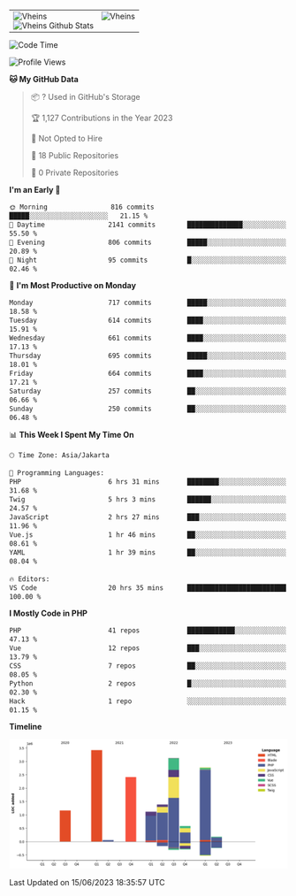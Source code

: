 <table>
  <tr>
    <td valign="top">
      <img src="https://github-readme-streak-stats.herokuapp.com/?user=Vheins&" alt="Vheins" /><br/>
      <img src="https://github-readme-stats.vercel.app/api?username=vheins&count_private=true&show_icons=true" alt="Vheins Github Stats">
    </td>
    <td valign="top">
      <img src="https://github-readme-stats.vercel.app/api/top-langs/?username=Vheins&count_private=true" alt="Vheins" /><br/>
    </td>
  </tr>
</table>

<!--START_SECTION:waka-->
![Code Time](http://img.shields.io/badge/Code%20Time-287%20hrs%2030%20mins-blue)

![Profile Views](http://img.shields.io/badge/Profile%20Views-0-blue)

**🐱 My GitHub Data** 

> 📦 ? Used in GitHub's Storage 
 > 
> 🏆 1,127 Contributions in the Year 2023
 > 
> 🚫 Not Opted to Hire
 > 
> 📜 18 Public Repositories 
 > 
> 🔑 0 Private Repositories 
 > 
**I'm an Early 🐤** 

```text
🌞 Morning                816 commits         █████░░░░░░░░░░░░░░░░░░░░   21.15 % 
🌆 Daytime                2141 commits        ██████████████░░░░░░░░░░░   55.50 % 
🌃 Evening                806 commits         █████░░░░░░░░░░░░░░░░░░░░   20.89 % 
🌙 Night                  95 commits          █░░░░░░░░░░░░░░░░░░░░░░░░   02.46 % 
```
📅 **I'm Most Productive on Monday** 

```text
Monday                   717 commits         █████░░░░░░░░░░░░░░░░░░░░   18.58 % 
Tuesday                  614 commits         ████░░░░░░░░░░░░░░░░░░░░░   15.91 % 
Wednesday                661 commits         ████░░░░░░░░░░░░░░░░░░░░░   17.13 % 
Thursday                 695 commits         █████░░░░░░░░░░░░░░░░░░░░   18.01 % 
Friday                   664 commits         ████░░░░░░░░░░░░░░░░░░░░░   17.21 % 
Saturday                 257 commits         ██░░░░░░░░░░░░░░░░░░░░░░░   06.66 % 
Sunday                   250 commits         ██░░░░░░░░░░░░░░░░░░░░░░░   06.48 % 
```


📊 **This Week I Spent My Time On** 

```text
🕑︎ Time Zone: Asia/Jakarta

💬 Programming Languages: 
PHP                      6 hrs 31 mins       ████████░░░░░░░░░░░░░░░░░   31.68 % 
Twig                     5 hrs 3 mins        ██████░░░░░░░░░░░░░░░░░░░   24.57 % 
JavaScript               2 hrs 27 mins       ███░░░░░░░░░░░░░░░░░░░░░░   11.96 % 
Vue.js                   1 hr 46 mins        ██░░░░░░░░░░░░░░░░░░░░░░░   08.61 % 
YAML                     1 hr 39 mins        ██░░░░░░░░░░░░░░░░░░░░░░░   08.04 % 

🔥 Editors: 
VS Code                  20 hrs 35 mins      █████████████████████████   100.00 % 
```

**I Mostly Code in PHP** 

```text
PHP                      41 repos            ████████████░░░░░░░░░░░░░   47.13 % 
Vue                      12 repos            ███░░░░░░░░░░░░░░░░░░░░░░   13.79 % 
CSS                      7 repos             ██░░░░░░░░░░░░░░░░░░░░░░░   08.05 % 
Python                   2 repos             █░░░░░░░░░░░░░░░░░░░░░░░░   02.30 % 
Hack                     1 repo              ░░░░░░░░░░░░░░░░░░░░░░░░░   01.15 % 
```



**Timeline**

![Lines of Code chart](https://raw.githubusercontent.com/vheins/vheins/main/assets/bar_graph.png)


 Last Updated on 15/06/2023 18:35:57 UTC
<!--END_SECTION:waka-->
